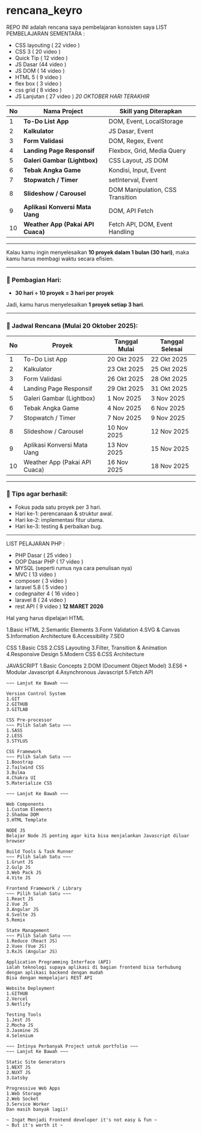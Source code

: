 # rencana_keyro
REPO INI adalah rencana saya pembelajaran konsisten saya
LIST PEMBELAJARAN SEMENTARA :
- CSS layouting ( 22 video )
- CSS 3 ( 20 video )
- Quick Tip ( 12 video )
- JS Dasar (44 video )
- JS DOM ( 14 video )
- HTML 5 ( 9 video )
- flex box ( 3 video )
- css grid ( 8 video )
- JS Lanjutan ( 27 video )
  *20 OKTOBER HARI TERAKHIR*

| No | Nama Project                      | Skill yang Diterapkan            |
| -- | --------------------------------- | -------------------------------- |
| 1  | **To-Do List App**                | DOM, Event, LocalStorage         |
| 2  | **Kalkulator**                    | JS Dasar, Event                  |
| 3  | **Form Validasi**                 | DOM, Regex, Event                |
| 4  | **Landing Page Responsif**        | Flexbox, Grid, Media Query       |
| 5  | **Galeri Gambar (Lightbox)**      | CSS Layout, JS DOM               |
| 6  | **Tebak Angka Game**              | Kondisi, Input, Event            |
| 7  | **Stopwatch / Timer**             | setInterval, Event               |
| 8  | **Slideshow / Carousel**          | DOM Manipulation, CSS Transition |
| 9  | **Aplikasi Konversi Mata Uang**   | DOM, API Fetch                   |
| 10 | **Weather App (Pakai API Cuaca)** | Fetch API, DOM, Event Handling   |
-------------------------------------------

Kalau kamu ingin menyelesaikan **10 proyek dalam 1 bulan (30 hari)**, maka kamu harus membagi waktu secara efisien.

---

### 🔢 Pembagian Hari:

* **30 hari ÷ 10 proyek = 3 hari per proyek**

Jadi, kamu harus menyelesaikan **1 proyek setiap 3 hari**.

---

### 📅 Jadwal Rencana (Mulai 20 Oktober 2025):

| No | Proyek                        | Tanggal Mulai | Tanggal Selesai |
| -- | ----------------------------- | ------------- | --------------- |
| 1  | To-Do List App                | 20 Okt 2025   | 22 Okt 2025     |
| 2  | Kalkulator                    | 23 Okt 2025   | 25 Okt 2025     |
| 3  | Form Validasi                 | 26 Okt 2025   | 28 Okt 2025     |
| 4  | Landing Page Responsif        | 29 Okt 2025   | 31 Okt 2025     |
| 5  | Galeri Gambar (Lightbox)      | 1 Nov 2025    | 3 Nov 2025      |
| 6  | Tebak Angka Game              | 4 Nov 2025    | 6 Nov 2025      |
| 7  | Stopwatch / Timer             | 7 Nov 2025    | 9 Nov 2025      |
| 8  | Slideshow / Carousel          | 10 Nov 2025   | 12 Nov 2025     |
| 9  | Aplikasi Konversi Mata Uang   | 13 Nov 2025   | 15 Nov 2025     |
| 10 | Weather App (Pakai API Cuaca) | 16 Nov 2025   | 18 Nov 2025     |

---

### 📝 Tips agar berhasil:

* Fokus pada satu proyek per 3 hari.
* Hari ke-1: perencanaan & struktur awal.
* Hari ke-2: implementasi fitur utama.
* Hari ke-3: testing & perbaikan bug.


-------------------------------------------
LIST PELAJARAN PHP :
- PHP Dasar ( 25 video )
- OOP Dasar PHP ( 17 video )
- MYSQL (seperti rumus nya cara penulisan nya)
- MVC ( 13 video )
- composer ( 3 video )
- laravel 5.8 ( 5 video )
- codegnaiter 4 ( 16 video )
- laravel 8 ( 24 video )
- rest API ( 9 video )
**12 MARET 2026**

Hal yang harus dipelajari
HTML

‌1.Basic HTML
‌2.Semantic Elements
‌3.Form Validation
‌4.SVG & Canvas
‌5.Information Architecture
‌6.Accessibility
‌7.SEO

CSS
‌1.Basic CSS
‌2.CSS Layouting
‌3.Filter, Transition & Animation
‌4.Responsive Design
‌5.Modern CSS
‌6.CSS Architecture

JAVASCRIPT
‌1.Basic Concepts
‌2.DOM (Document Object Model)
‌3.ES6 + Modular Javascript
‌4.Asynchronous Javascript
‌5.Fetch API

~~~ Diatas Adalah hal yang WAJIB Dipelajari!! ~~~
~~~ Lanjut Ke Bawah ~~~

Version Control System
1.GIT
2.GITHUB
3.GITLAB

CSS Pre-processor
~~~ Pilih Salah Satu ~~~
1.SASS
2.LESS
3.STYLUS

CSS Framework
~~~ Pilih Salah Satu ~~~
1.Boostrap
2.Tailwind CSS
3.Bulma
4.Chakra UI
5.Materialize CSS

~~~ Lanjut Ke Bawah ~~~

Web Components
1.Custom Elements
2.Shadow DOM
3.HTML Template

NODE JS
Belajar Node JS penting agar kita bisa menjalankan Javascript diluar browser

Build Tools & Task Runner
~~~ Pilih Salah Satu ~~~
1.Grunt JS
2.Gulp JS
3.Web Pack JS
4.Vite JS

Frontend Framework / Library
~~~ Pilih Salah Satu ~~~
1.React JS
2.Vue JS
3.Angular JS
4.Svelte JS
5.Remix

State Management
~~~ Pilih Salah Satu ~~~
1.Reduce (React JS)
2.Vuex (Vue JS)
3.RxJS (Angular JS)

Application Programming Interface (API)
ialah teknologi supaya aplikasi di bagian frontend bisa terhubung dengan aplikasi backend dengan mudah
Bisa dengan mempelajari REST API

Website Deployment
1.GITHUB
2.Vercel
3.Netlify

Testing Tools
1.Jest JS
2.Mocha JS
3.Jasmine JS
4.Selenium

~~~ Intinya Perbanyak Project untuk portfolio ~~~
~~~ Lanjut Ke Bawah ~~~

Static Site Generators
1.NEXT JS
2.NUXT JS
3.Gatsby

Progressive Web Apps
1.Web Storage
2.Web Socket
3.Service Worker
Dan masih banyak lagii!

~ Ingat Menjadi Frontend developer it's not easy & fun ~
~ But it's worth it ~

